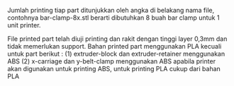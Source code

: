 Jumlah printing tiap part ditunjukkan oleh angka di belakang nama file, contohnya bar-clamp-8x.stl berarti dibutuhkan 8 buah bar clamp untuk 1 unit printer.

File printed part telah diuji printing dan rakit dengan tinggi layer 0,3mm dan tidak memerlukan support. Bahan printed part menggunakan PLA kecuali untuk part berikut :
(1) extruder-block dan extruder-retainer menggunakan ABS
(2) x-carriage dan y-belt-clamp menggunakan ABS apabila printer akan digunakan untuk printing ABS, untuk printing PLA cukup dari bahan PLA
